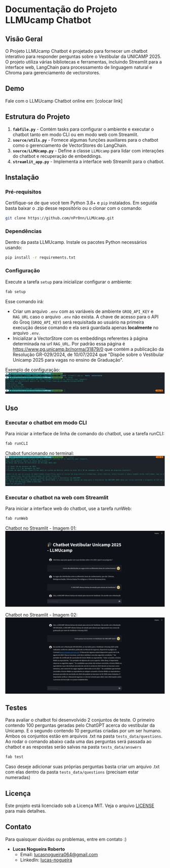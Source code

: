 
# Documentação do Projeto LLMUcamp Chatbot

## Visão Geral

O Projeto LLMUcamp Chatbot é projetado para fornecer um chatbot interativo para responder perguntas sobre o Vestibular da UNICAMP 2025. O projeto utiliza várias bibliotecas e ferramentas, incluindo Streamlit para a interface web, LangChain para processamento de linguagem natural e Chroma para gerenciamento de vectorstores.

## Demo 

Fale com o LLMUcamp Chatbot online em: [colocar link]

## Estrutura do Projeto

1. **`fabfile.py`** - Contém tasks para configurar o ambiente e executar o chatbot tanto em modo CLI ou em modo web com Streamlit.
2. **`source/utils.py`** - Fornece algumas funções auxiliares para o chatbot como o gerenciamento de VectorStores do LangChain.
3. **`source/LLMUcamp.py`** - Define a classe `LLMUcamp` para lidar com interações do chatbot e recuperação de embeddings.
4. **`streamlit_app.py`** - Implementa a interface web Streamlit para o chatbot.

## Instalação

### Pré-requisitos

Certifique-se de que você tem Python 3.8+ e `pip` instalados. Em seguida basta baixar o .zip desse repositório ou o clonar com o comando:

```bash
git clone https://github.com/nPr0nn/LLMUcamp.git
```

### Dependências

Dentro da pasta LLMUcamp. Instale os pacotes Python necessários usando:

```bash
pip install -r requirements.txt
```

### Configuração 

Execute a tarefa `setup` para inicializar configurar o ambiente:

```bash
fab setup
```

Esse comando irá:

- Criar um arquivo `.env` com as variáveis de ambiente `GROQ_API_KEY` e `RAG_URL` caso o arquivo `.env` não exista. A chave de acesso para o API do Groq (`GROQ_API_KEY`) será requisitada ao usuário na primeira execução desse comando e ela será guardada apenas **localmente** no arquivo `.env`.
- Inicializar a VectorStore com os embeddings referentes à página determinada na url `RAG_URL`. Por padrão essa página é <https://www.pg.unicamp.br/norma/31879/0> que contém a  publicação da Resolução GR-029/2024, de 10/07/2024 que "Dispõe sobre o Vestibular Unicamp 2025 para vagas no ensino de Graduação".

Exemplo de configuração:
![Imagem](/assets/repo/setup.png)

## Uso

### Executar o chatbot em modo CLI 

Para iniciar a interface de linha de comando do chatbot, use a tarefa runCLI:

```bash
fab runCLI
```

Chabot funcionando no terminal:
![Imagem](/assets/repo/cli.png)

### Executar o chatbot na web com Streamlit

Para iniciar a interface web do chatbot, use a tarefa runWeb:

```bash
fab runWeb
```
Chatbot no Streamlit - Imagem 01:
![Imagem](/assets/repo/web1.png)

Chatbot no Streamlit - Imagem 02:
![Imagem](/assets/repo/web2.png)


## Testes

Para avaliar o chatbot foi desenvolvido 2 conjuntos de teste. O primeiro contendo 100 perguntas geradas pelo ChatGPT acerca do vestibular da Unicamp. E o segundo contendo 10 perguntas criadas por um ser humano. Ambos os conjuntos estão em arquivos .txt na pasta `tests_data/questions`. Ao rodar o comando abaixo cada uma das perguntas será passada ao chatbot e as respostas serão salvas na pasta `tests_data/answers`

```bash
fab test
```

Caso deseje adicionar suas próprias perguntas basta criar um arquivo .txt com elas dentro da pasta `tests_data/questions` (precisam estar numeradas)

## Licença

Este projeto está licenciado sob a Licença MIT. Veja o arquivo [LICENSE](LICENSE) para mais detalhes.

## Contato

Para quaisquer dúvidas ou problemas, entre em contato :)

- **Lucas Nogueira Roberto**
  - Email: [lucasnogueira064@gmail.com](mailto:lucasnogueira064@gmail.com)
  - LinkedIn: [lucas-nogueira](https://www.linkedin.com/in/lucas-nogueira-079a69160/)
